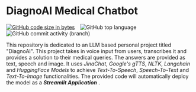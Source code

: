 # DiagnoAI Medical Chatbot

[![GitHub code size in bytes](https://img.shields.io/github/languages/code-size/Jishnnu/DiagnoAI-Medical-Chatbot)](https://github.com/Jishnnu/DiagnoAI-Medical-Chatbot) &ensp; ![GitHub top language](https://img.shields.io/github/languages/top/Jishnnu/DiagnoAI-Medical-Chatbot) &ensp; ![GitHub commit activity (branch)](https://img.shields.io/github/commit-activity/m/Jishnnu/DiagnoAI-Medical-Chatbot)

This repository is dedicated to an LLM based personal project titled "DiagnoAI". This project takes in voice input from users, transcribes it and provides a solution to their medical queries. The answers are provided as text, speech and image. It uses _JinaChat_, _Google's gTTS_, _NLTK_, _Langchain_ and _HuggingFace Models_ to achieve _Text-To-Speech_, _Speech-To-Text_ and _Text-To-Image_ functionalities. The provided code will automatically deploy the model as a **_Streamlit Application_** .
